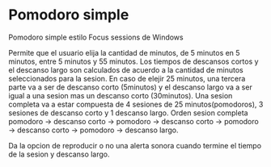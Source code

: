 # Pomodoro simple

Pomodoro simple estilo Focus sessions de Windows

Permite que el usuario elija la cantidad de minutos, de 5 minutos en 5 minutos, entre 5 minutos y 55 minutos.
Los tiempos de descansos cortos y el descanso largo son calculados de acuerdo a la cantidad de minutos seleccionados para
la sesion. En caso de elejir 25 minutos, una tercera parte va a ser de descanso corto (5minutos) y el descanso largo va
a ser igual a una sesion mas un descanso corto (30minutos).
Una sesion completa va a estar compuesta de 4 sesiones de 25 minutos(pomodoros), 3 sesiones de descanso corto y 1 descanso largo.
Orden sesion completa pomodoro -> descanso corto -> pomodoro -> descanso corto -> pomodoro -> descanso corto -> pomodoro -> descanso largo.

Da la opcion de reproducir o no una alerta sonora cuando termine el tiempo de la sesion y descanso largo.
